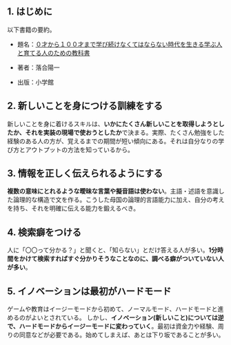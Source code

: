 ## 1. はじめに

以下書籍の要約。

- 題名：[０才から１００才まで学び続けなくてはならない時代を生きる学ぶ人と育てる人のための教科書](https://www.amazon.co.jp/0%E6%89%8D%E3%81%8B%E3%82%89100%E6%89%8D%E3%81%BE%E3%81%A7%E5%AD%A6%E3%81%B3%E7%B6%9A%E3%81%91%E3%81%AA%E3%81%8F%E3%81%A6%E3%81%AF%E3%81%AA%E3%82%89%E3%81%AA%E3%81%84%E6%99%82%E4%BB%A3%E3%82%92%E7%94%9F%E3%81%8D%E3%82%8B-%E5%AD%A6%E3%81%B6%E4%BA%BA%E3%81%A8%E8%82%B2%E3%81%A6%E3%82%8B%E4%BA%BA%E3%81%AE%E3%81%9F%E3%82%81%E3%81%AE%E6%95%99%E7%A7%91%E6%9B%B8-%E8%90%BD%E5%90%88-%E9%99%BD%E4%B8%80/dp/4093886458) 

- 著者：落合陽一
- 出版：小学館


## 2. 新しいことを身につける訓練をする
新しいことを身に着けるスキルは、**いかにたくさん新しいことを取得しようとしたか、それを実装の現場で使おうとしたか**で決まる。実際、たくさん勉強をした経験のある人の方が、覚えるまでの期間が短い傾向にある。それは自分なりの学び方とアウトプットの方法を知っているから。

## 3. 情報を正しく伝えられるようにする
**複数の意味にとれるような曖昧な言葉や擬音語は使わない**。主語・述語を意識した論理的な構造で文を作る。こうした母国の論理的言語能力に加え、自分の考えを持ち、それを明確に伝える能力を鍛えるべき。

## 4. 検索癖をつける
人に「〇〇って分かる？」と聞くと、「知らない」とだけ答える人が多い。**1分時間をかけて検索すればすぐ分かりそうなことなのに、調べる癖がついていない人が多い**。

## 5. イノベーションは最初がハードモード
ゲームや教育はイージーモードから初めて、ノーマルモード、ハードモードと進めるのがよいとされている。
しかし、**イノベーション(新しいこと)については逆で、ハードモードからイージーモードに変わっていく**。最初は資金力や経験、周りの同意などが必要である。始めてしまえば、あとは下り坂であることが多い。
